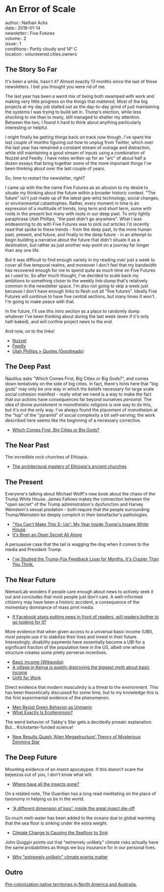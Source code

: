 # An Error of Scale

author:: Nathan Acks  
date:: 2018-01-14  
newsletter:: Five Futures  
volume:: 2  
issue:: 1  
conditions:: Partly cloudy and 14° C  
location:: volunteered.cities.owners

## The Story So Far

It's been a while, hasn't it? Almost exactly 13 months since the last of these newsletters. I bet you thought you were rid of me.

The last year has been a weird mix of being both swamped with work and making very little progress on the things that mattered. Most of the big projects at my day job stalled out as the day-to-day grind of just maintaining the systems I was trying to build set in. Trump's election, while less shocking to me than to many, still managed to shatter my attention. Between the two, I found it hard to think about anything particularly interesting or helpful.

I might finally be getting things back on track now though. I've spent the last couple of months figuring out how to unplug from Twitter, which over the last year has remained a constant stream of outrage and distraction, while still maintaining a good stream of inputs using a combination of Nuzzel and Feedly. I have notes written up for an "arc" of about half a dozen essays that bring together some of the more important things I've been thinking about over the last couple of years.

So, time to restart the newsletter, right?

I came up with the the name Five Futures as an allusion to my desire to situate my thinking about the future within a broader historic context. "The future" isn't just made up of the latest gee-whiz technology, social changes, or environmental catastrophes. Rather, every moment in time is an expression of a multitude of trends, long term and short term, some with roots in the present but many with roots in our deep past. To only lightly paraphrase Utah Phillips, "the past didn't go anywhere". What I was endeavoring to do with Five Futures was to pick out articles I'd recently read that spoke to these trends - from the deep past, to the more human past, present, and future, and finally to the deep future - in an attempt to begin building a narrative about the future that didn't situate it as a destination, but rather as just another way-point on a journey far longer than any one life.

But it was difficult to find enough variety in my reading over just a week to cover all five temporal realms, and moreover I don't feel that my bandwidth has recovered enough for me to spend quite as much time on Five Futures as I used to. So after much thought, I've decided to scale back my ambitions to something closer to the weekly link-dump that's relatively common in the newsletter space. I'm also not going to skip a week just because I don't have enough links to flesh out all "five futures". Ideally Five Futures will continue to have five central sections, but many times it won't. I'm going to make peace with that.

In the future, I'll use this intro section as a place to randomly dump whatever I've been thinking about during the last week (even if it's only half-baked), and will confine project news to the end.

And now, on to the links!

* [Nuzzel](http://nuzzel.com/)
* [Feedly](https://feedly.com/)
* [Utah Phillips > Quotes (Goodreads)](https://www.goodreads.com/author/quotes/768960.Utah_Phillips)

## The Deep Past

Nautilus asks "Which Comes First, Big Cities or Big Gods?", and comes down tentatively on the side of big cities. In fact, there's hints here that "big gods" may only be one way in which the beliefs necessary for large scale social cohesion manifest - really what we need is a way to make the fact that our actions have consequences far beyond ourselves *personal*. The idea of divine punishment in monotheistic religions is one way to do this, but it's not the only way. I've always found the placement of monotheism at the "top" of the "pyramid" of social complexity a bit self-serving; the work described here seems like the beginning of a necessary corrective.

* [Which Comes First, Big Cities or Big Gods?](http://nautil.us/blog/-which-comes-first-big-cities-or-big-gods)

## The Near Past

The incredible rock churches of Ethiopia.

* [The architectural mastery of Ethiopia's ancient churches](https://qz.com/1165240/photos-the-architectural-mastery-of-ethiopias-ancient-lalibela-and-st-mary-of-zion-churches/)

## The Present

Everyone's talking about Michael Wolff's new book about the chaos of the Trump White House. James Fallows makes the connection between the "open secret" of the Trump administration's dysfunction and Harvey Weinstein's sexual predation - both require that the people surrounding Trump/Weinstein be deeply complicit in their benefactor's pathologies.

* ["You Can't Make This S- Up": My Year Inside Trump's Insane White House](https://www.hollywoodreporter.com/news/michael-wolff-my-insane-year-inside-trumps-white-house-1071504)
* [It's Been an Open Secret All Along](https://www.theatlantic.com/politics/archive/2018/01/it-was-an-open-secret/549653/)

A persuasive case that the tail is wagging the dog when it comes to the media and President Trump.

* [I've Studied the Trump-Fox Feedback Loop for Months. It's Crazier Than You Think.](https://www.politico.com/magazine/story/2018/01/05/trump-media-feedback-loop-216248)

## The Near Future

NiemanLab wonders if people care enough about news to actively seek it out and concludes that most people just don't care. A well-informed citizenry may have been a historic accident, a consequence of the momentary dominance of mass print media.

* [If Facebook stops putting news in front of readers, will readers bother to go looking for it?](http://www.niemanlab.org/2018/01/if-facebook-stops-putting-news-in-front-of-readers-will-readers-bother-to-go-looking-for-it/)

More evidence that when given access to a universal basic income (UBI), most people use it to stabilize their lives and invest in their future. Interestingly, disability payments have essentially become a UBI for a significant fraction of the population here in the US, albeit one whose structure creates some pretty perverse incentives.

* [Basic income (Wikipedia)](https://en.wikipedia.org/wiki/Basic_income)
* [A village in Kenya is quietly disproving the biggest myth about basic income](http://www.businessinsider.com/kenya-village-disproving-biggest-myth-about-basic-income-2017-12)
* [Unfit for Work](https://apps.npr.org/unfit-for-work/)

Direct evidence that modern masculinity is a threat to the environment. This has been theoretically discussed for some time, but to my knowledge this is the first experimental evidence of the phenomenon.

* [Men Resist Green Behavior as Unmanly](https://www.scientificamerican.com/article/men-resist-green-behavior-as-unmanly/)
* [What Exactly Is Ecofeminism?](https://www.bustle.com/articles/155515-what-exactly-is-ecofeminism)

The weird behavior of Tabby's Star gets a decidedly prosaic explanation. But... Kickstarter-funded science!

* [New Results Quash 'Alien Megastructure' Theory of Mysterious Dimming Star](https://gizmodo.com/new-results-quash-alien-megastructure-theory-of-myste-1821734317)

## The Deep Future

Mounting evidence of an insect apocalypse. If this doesn't scare the bejeezus out of you, I don't know what will.

* [Where have all the insects gone?](https://www.sciencemag.org/news/2017/05/where-have-all-insects-gone)

On a related note, The Guardian has a long read meditating on the place of taxonomy in helping us *be* in the world.

* ['A different dimension of loss': inside the great insect die-off](https://www.theguardian.com/environment/2017/dec/14/a-different-dimension-of-loss-great-insect-die-off-sixth-extinction)

So much melt-water has been added to the oceans due to global warming that the sea floor is sinking under the extra weight.

* [Climate Change Is Causing the Seafloor to Sink](https://earther.com/climate-change-is-causing-the-seafloor-to-sink-1821632553)

John Quiggin points out that "extremely unlikely" climate risks actually have the same probabilities as things we buy insurance for in our personal lives.

* [Why "extremely unlikely" climate events matter](https://crookedtimber.org/2018/01/05/why-extremely-unlikely-climate-events-matter/)

## Outro

[Pre-colonization native territories in North America and Australia.](https://native-land.ca/)

